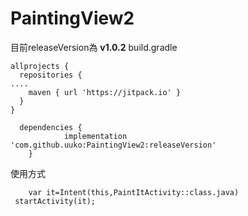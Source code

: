 # PaintingView2

目前releaseVersion為 **v1.0.2**
build.gradle
```
allprojects {
  repositories {
....
	maven { url 'https://jitpack.io' }
  }
}
```
  
  
```
  dependencies {
	        implementation 'com.github.uuko:PaintingView2:releaseVersion'
	}
```


使用方式
```
    var it=Intent(this,PaintItActivity::class.java)
 startActivity(it);
```
